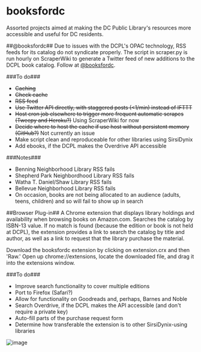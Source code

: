 # booksfordc
Assorted projects aimed at making the DC Public Library's resources more accessible and useful for DC residents.

##@booksfordc##
Due to issues with the DCPL's OPAC technology, RSS feeds for its catalog do not syndicate properly. The script in scraper.py is run hourly on ScraperWiki to generate a Twitter feed of new additions to the DCPL book catalog. Follow at [@booksfordc](https://twitter.com/booksfordc).

###To do###
* ~~Caching~~
* ~~Check cache~~
* ~~RSS feed~~
* ~~Use Twitter API directly, with staggered posts (<1/min) instead of IFTTT~~
* ~~Host cron job elsewhere to trigger more frequent automatic scrapes (Tweepy and Heroku?)~~ Using ScraperWiki for now
* ~~Decide where to host the cache if use host without persistent memory (GitHub?)~~ Not currently an issue
* Make script clean and reproduceable for other libraries using SirsiDynix
* Add ebooks, if the DCPL makes the Overdrive API accessible

###Notes###
* Benning Neighborhood Library RSS fails
* Shepherd Park Neighbordhood Library RSS fails
* Watha T. Daniel/Shaw Library RSS fails
* Bellevue Neighborhood Library RSS fails
* On occasion, books are not being allocated to an audience (adults, teens, children) and so will fail to show up in search

##Browser Plug-in##
A Chrome extension that displays library holdings and availability when browsing books on Amazon.com. Searches the catalog by  ISBN-13 value. If no match is found (because the edition or book is not held at DCPL), the extension provides a link to search the catalog by title and author, as well as a link to request that the library purchase the material.

Download the booksfordc extension by clicking on extension.crx and then 'Raw.' Open up chrome://extensions, locate the downloaded file, and drag it into the extensions window.

###To do###
* Improve search functionality to cover multiple editions
* Port to Firefox (Safari?)
* Allow for functionality on Goodreads and, perhaps, Barnes and Noble
* Search Overdrive, if the DCPL makes the API accessible (and don't require a private key)
* Auto-fill parts of the purchase request form
* Determine how transferable the extension is to other SirsiDynix-using libraries

![image](https://cloud.githubusercontent.com/assets/4269640/6434397/0f72cb74-c056-11e4-8f14-e745bff6e1bc.png)
